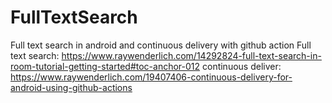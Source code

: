 # FullTextSearch
Full text search in android and continuous delivery with github action
Full text search: https://www.raywenderlich.com/14292824-full-text-search-in-room-tutorial-getting-started#toc-anchor-012
continuous deliver: https://www.raywenderlich.com/19407406-continuous-delivery-for-android-using-github-actions
